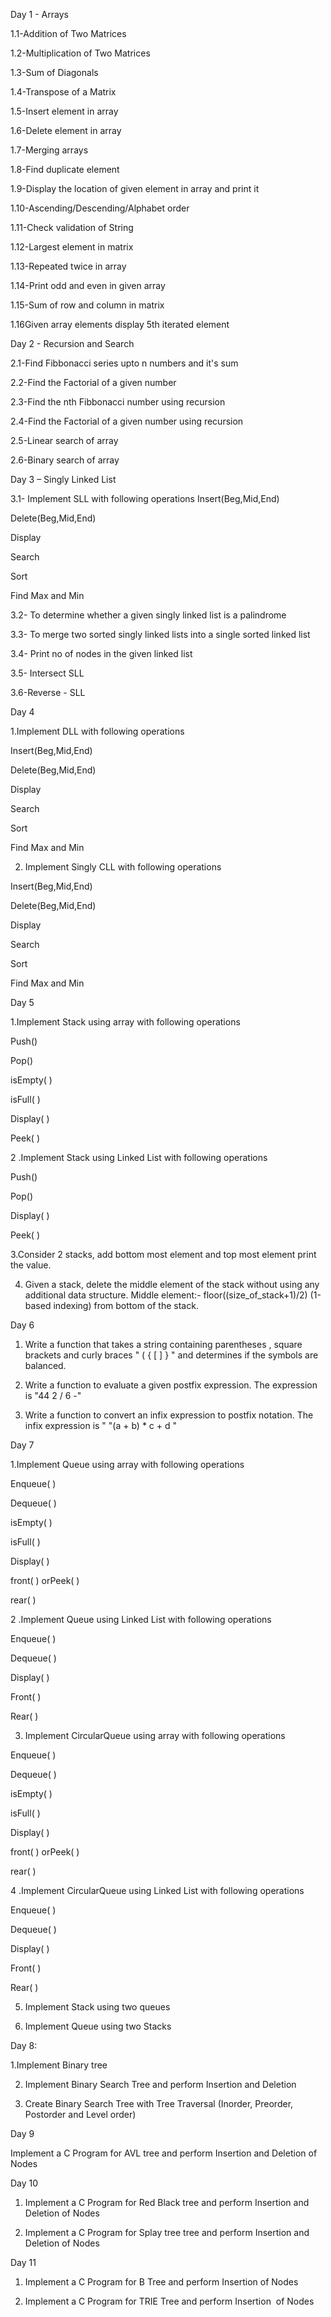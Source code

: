 Day 1 - Arrays

1.1-Addition of Two Matrices

1.2-Multiplication of Two Matrices

1.3-Sum of Diagonals

1.4-Transpose of a Matrix

1.5-Insert element in array

1.6-Delete element in array

1.7-Merging arrays

1.8-Find duplicate element

1.9-Display the location of given element in array and print it

1.10-Ascending/Descending/Alphabet order

1.11-Check validation of String

1.12-Largest element in matrix

1.13-Repeated twice in array

1.14-Print odd and even in given array

1.15-Sum of row and column in matrix

1.16Given array elements display 5th iterated element


Day 2 - Recursion and Search

2.1-Find Fibbonacci series upto n numbers and it's sum

2.2-Find the Factorial of a given number

2.3-Find the nth Fibbonacci number using recursion

2.4-Find the Factorial of a given number using recursion

2.5-Linear search of array

2.6-Binary search of array

Day 3 – Singly Linked List

3.1-	Implement SLL with following operations
Insert(Beg,Mid,End)

Delete(Beg,Mid,End)

Display

Search

Sort

Find Max and Min

3.2-	To determine whether a given singly linked list is a palindrome
   
3.3-	To merge two sorted singly linked lists into a single sorted linked list
	
3.4-	Print no of nodes in the given linked list
	
3.5-	Intersect SLL
	
3.6-Reverse - SLL

Day 4

1.Implement DLL with following operations

Insert(Beg,Mid,End)

Delete(Beg,Mid,End)

Display

Search

Sort

Find Max and Min

2. Implement Singly CLL with following operations
 
Insert(Beg,Mid,End)

Delete(Beg,Mid,End)

Display

Search

Sort

Find Max and Min

Day 5

1.Implement Stack using array with following operations

Push()

Pop()

isEmpty( )

isFull( )

Display( )

Peek( )

2 .Implement Stack using Linked List with following operations

Push()

Pop()

Display( )

Peek( )

3.Consider 2 stacks, add bottom most element and top most element print the value.

4. Given a stack, delete the middle element of the stack without using any additional data structure.
Middle element:- floor((size_of_stack+1)/2) (1-based indexing) from bottom of the stack.

Day 6
1. Write a function that takes a string containing parentheses , square brackets  and curly braces "  ( { [ ] } " and determines if the symbols are balanced.

2.  Write a function to evaluate a given postfix expression. The expression is "44 2 / 6 -"
  
3. Write a function to convert an infix expression to postfix notation. The infix expression is " "(a + b) * c + d "

Day 7

1.Implement Queue using array with following operations

Enqueue( )

Dequeue( )

isEmpty( )

isFull( )

Display( )

front( ) orPeek( )

rear( )

2 .Implement Queue using Linked List with following operations

Enqueue( )

Dequeue( )

Display( )

Front( )

Rear( )

3. Implement CircularQueue using array with following operations
 
Enqueue( )

Dequeue( )

isEmpty( )

isFull( )

Display( )

front( ) orPeek( )

rear( )

4 .Implement CircularQueue using Linked List with following operations

Enqueue( )

Dequeue( )

Display( )

Front( )

Rear( )

5. Implement Stack using two queues

6. Implement Queue using two Stacks

Day 8:

1.Implement Binary tree

2. Implement Binary Search Tree and perform Insertion and Deletion
   
3. Create Binary Search Tree with Tree Traversal (Inorder, Preorder, Postorder and Level order)

Day 9
   
Implement a C Program for AVL tree and perform Insertion and Deletion of Nodes

Day 10

1. Implement a C Program for Red Black tree and perform Insertion and Deletion of Nodes

2. Implement a C Program for Splay tree tree and perform Insertion and Deletion of Nodes

Day 11

1. Implement a C Program for B Tree and perform Insertion of Nodes

2. Implement a C Program for TRIE Tree and perform Insertion  of Nodes
